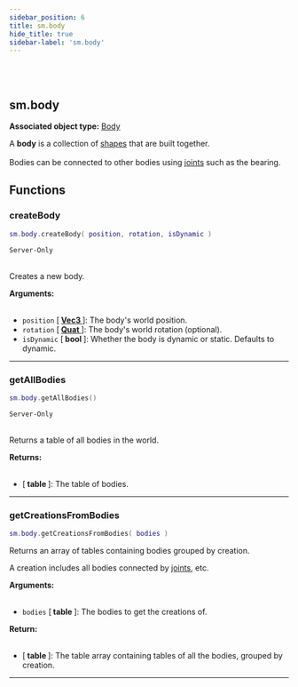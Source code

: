 ```yaml
---
sidebar_position: 6
title: sm.body
hide_title: true
sidebar-label: 'sm.body'
---
```


<br></br>

## sm.body

**Associated object type:** [Body](/docs/Game-Script-Environment/Userdata/Body)

A <strong>body</strong> is a collection of [shapes](/docs/Game-Script-Environment/Userdata/Shape) that are built together. <br></br>
Bodies can be connected to other bodies using [joints](/docs/Game-Script-Environment/Userdata/Joint) such as the bearing.

## Functions

### createBody

```lua
sm.body.createBody( position, rotation, isDynamic )
```
<code>Server-Only</code> <br></br>

Creates a new body.

<strong>Arguments:</strong> <br></br>

- <code>position</code> [<strong> <a href="/docs/Game-Script-Environment/Userdata/Vec3"> Vec3 </a> </strong>]: The body's world position.
- <code>rotation</code> [<strong> <a href="/docs/Game-Script-Environment/Userdata/Quat"> Quat </a> </strong>]: The body's world rotation (optional).
- <code>isDynamic</code> [<strong> bool </strong>]: Whether the body is dynamic or static. Defaults to dynamic.

---

### getAllBodies

```lua
sm.body.getAllBodies()
```
<code>Server-Only</code> <br></br>

Returns a table of all bodies in the world.

<strong>Returns:</strong> <br></br>

- [<strong> table </strong>]: The table of bodies.

---

### getCreationsFromBodies

```lua
sm.body.getCreationsFromBodies( bodies )
```

Returns an array of tables containing bodies grouped by creation.

A creation includes all bodies connected by [joints](/docs/Game-Script-Environment/Userdata/Joint), etc.

<strong>Arguments:</strong> <br></br>

- <code>bodies</code> [<strong> table </strong>]: The bodies to get the creations of.

<strong>Return:</strong> <br></br>

- [<strong> table </strong>]: The table array containing tables of all the bodies, grouped by creation. 

---






